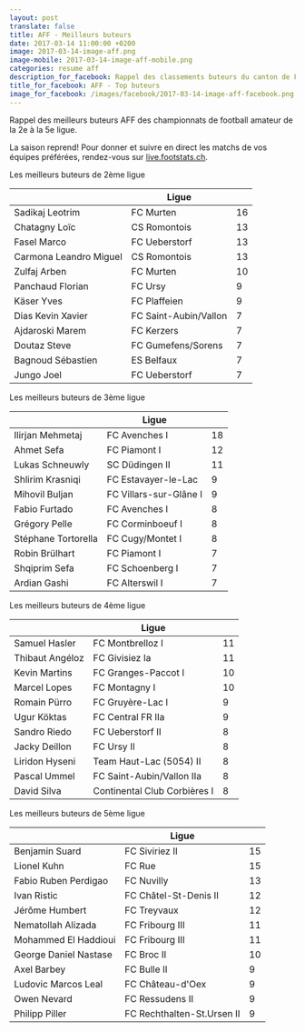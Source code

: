 ```yaml
---
layout: post
translate: false
title: AFF - Meilleurs buteurs
date: 2017-03-14 11:00:00 +0200
image: 2017-03-14-image-aff.png
image-mobile: 2017-03-14-image-aff-mobile.png
categories: resume aff
description_for_facebook: Rappel des classements buteurs du canton de Fribourg.
title_for_facebook: AFF - Top buteurs
image_for_facebook: /images/facebook/2017-03-14-image-aff-facebook.png
---
```

<p>Rappel des meilleurs buteurs AFF des championnats de football amateur de la 2e à la 5e ligue.</p>
<p>La saison reprend! Pour donner et suivre en direct les matchs de vos équipes préférées, rendez-vous sur <a href='http://live.footstats.ch'>live.footstats.ch</a>.</p>

<p>Les meilleurs buteurs de 2ème ligue</p><table class="table"><thead><tr><th><i class="fa fa-male"></i></th><th>Ligue</th><th><i class="fa fa-futbol-o"></i></th></tr></thead><tbody><tr><td>Sadikaj Leotrim</td><td>FC Murten</td><td>16</td></tr><tr><td>Chatagny Loïc</td><td>CS Romontois</td><td>13</td></tr><tr><td>Fasel Marco</td><td>FC Ueberstorf</td><td>13</td></tr><tr><td>Carmona Leandro Miguel</td><td>CS Romontois</td><td>13</td></tr><tr><td>Zulfaj Arben</td><td>FC Murten</td><td>10</td></tr><tr><td>Panchaud Florian</td><td>FC Ursy</td><td>9</td></tr><tr><td>Käser Yves</td><td>FC Plaffeien</td><td>9</td></tr><tr><td>Dias Kevin Xavier</td><td>FC Saint-Aubin/Vallon</td><td>7</td></tr><tr><td>Ajdaroski Marem</td><td>FC Kerzers</td><td>7</td></tr><tr><td>Doutaz Steve</td><td>FC Gumefens/Sorens</td><td>7</td></tr><tr><td>Bagnoud Sébastien</td><td>ES Belfaux</td><td>7</td></tr><tr><td>Jungo Joel</td><td>FC Ueberstorf</td><td>7</td></tr></tbody></table><p>Les meilleurs buteurs de 3ème ligue</p><table class="table"><thead><tr><th><i class="fa fa-male"></i></th><th>Ligue</th><th><i class="fa fa-futbol-o"></i></th></tr></thead><tbody><tr><td>Ilirjan Mehmetaj</td><td>FC Avenches I</td><td>18</td></tr><tr><td>Ahmet Sefa</td><td>FC Piamont I</td><td>12</td></tr><tr><td>Lukas Schneuwly</td><td>SC Düdingen II</td><td>11</td></tr><tr><td>Shlirim Krasniqi</td><td>FC Estavayer-le-Lac</td><td>9</td></tr><tr><td>Mihovil Buljan</td><td>FC Villars-sur-Glâne I</td><td>9</td></tr><tr><td>Fabio Furtado</td><td>FC Avenches I</td><td>8</td></tr><tr><td>Grégory Pelle</td><td>FC Corminboeuf I</td><td>8</td></tr><tr><td>Stéphane Tortorella</td><td>FC Cugy/Montet I</td><td>8</td></tr><tr><td>Robin Brülhart</td><td>FC Piamont I</td><td>7</td></tr><tr><td>Shqiprim Sefa</td><td>FC Schoenberg I</td><td>7</td></tr><tr><td>Ardian Gashi</td><td>FC Alterswil I</td><td>7</td></tr></tbody></table><p>Les meilleurs buteurs de 4ème ligue</p><table class="table"><thead><tr><th><i class="fa fa-male"></i></th><th>Ligue</th><th><i class="fa fa-futbol-o"></i></th></tr></thead><tbody><tr><td>Samuel Hasler</td><td>FC Montbrelloz I</td><td>11</td></tr><tr><td>Thibaut Angéloz</td><td>FC Givisiez Ia</td><td>11</td></tr><tr><td>Kevin Martins</td><td>FC Granges-Paccot I</td><td>10</td></tr><tr><td>Marcel Lopes</td><td>FC Montagny I</td><td>10</td></tr><tr><td>Romain Pürro</td><td>FC Gruyère-Lac I</td><td>9</td></tr><tr><td>Ugur Köktas</td><td>FC Central FR IIa</td><td>9</td></tr><tr><td>Sandro Riedo</td><td>FC Ueberstorf II</td><td>8</td></tr><tr><td>Jacky Deillon</td><td>FC Ursy II</td><td>8</td></tr><tr><td>Liridon Hyseni</td><td>Team Haut-Lac (5054) II</td><td>8</td></tr><tr><td>Pascal Ummel</td><td>FC Saint-Aubin/Vallon IIa</td><td>8</td></tr><tr><td>David Silva</td><td>Continental Club Corbières I</td><td>8</td></tr></tbody></table><p>Les meilleurs buteurs de 5ème ligue</p><table class="table"><thead><tr><th><i class="fa fa-male"></i></th><th>Ligue</th><th><i class="fa fa-futbol-o"></i></th></tr></thead><tbody><tr><td>Benjamin Suard</td><td>FC Siviriez II</td><td>15</td></tr><tr><td>Lionel Kuhn</td><td>FC Rue</td><td>15</td></tr><tr><td>Fabio Ruben Perdigao</td><td>FC Nuvilly</td><td>13</td></tr><tr><td>Ivan Ristic</td><td>FC Châtel-St-Denis II</td><td>12</td></tr><tr><td>Jérôme Humbert</td><td>FC Treyvaux</td><td>12</td></tr><tr><td>Nematollah Alizada</td><td>FC Fribourg III</td><td>11</td></tr><tr><td>Mohammed El Haddioui</td><td>FC Fribourg III</td><td>11</td></tr><tr><td>George Daniel Nastase</td><td>FC Broc II</td><td>10</td></tr><tr><td>Axel Barbey</td><td>FC Bulle II</td><td>9</td></tr><tr><td>Ludovic Marcos Leal</td><td>FC Château-d'Oex</td><td>9</td></tr><tr><td>Owen Nevard</td><td>FC Ressudens II</td><td>9</td></tr><tr><td>Philipp Piller</td><td>FC Rechthalten-St.Ursen II</td><td>9</td></tr></tbody></table>